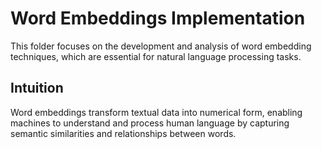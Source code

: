 # Word Embeddings Implementation

This folder focuses on the development and analysis of word embedding techniques, which are essential for natural language processing tasks.

## Intuition

Word embeddings transform textual data into numerical form, enabling machines to understand and process human language by capturing semantic similarities and relationships between words.
